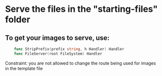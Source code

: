 # Serve the files in the "starting-files" folder

## To get your images to serve, use:

``` Go
	func StripPrefix(prefix string, h Handler) Handler
	func FileServer(root FileSystem) Handler
```

Constraint: you are not allowed to change the route being used for images in the template file